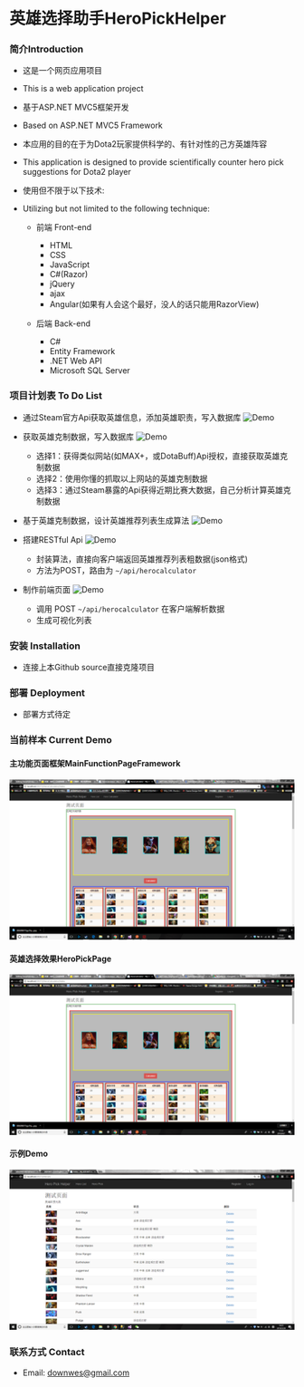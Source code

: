 英雄选择助手HeroPickHelper
====

### 简介Introduction

* 这是一个网页应用项目
* This is a web application project

* 基于ASP.NET MVC5框架开发
* Based on ASP.NET MVC5 Framework

* 本应用的目的在于为Dota2玩家提供科学的、有针对性的己方英雄阵容
* This application is designed to provide scientifically counter hero pick suggestions for Dota2 player

* 使用但不限于以下技术:
* Utilizing but not limited to the following technique:

	- 前端 Front-end
  
		* HTML
		* CSS
		* JavaScript
		* C#(Razor)
		* jQuery
		* ajax
	 	* Angular(如果有人会这个最好，没人的话只能用RazorView)
    
	- 后端 Back-end
  
		* C#
		* Entity Framework
		* .NET Web API
		* Microsoft SQL Server

### 项目计划表 To Do List

* 通过Steam官方Api获取英雄信息，添加英雄职责，写入数据库	![Demo](https://img.shields.io/badge/tests-1%2F1-brightgreen.svg)

* 获取英雄克制数据，写入数据库	![Demo](https://img.shields.io/jenkins/c/https/jenkins.qa.ubuntu.com/view/Utopic/view/All/job/address-book-service-utopic-i386-ci.svg)
	- 选择1：获得类似网站(如MAX+，或DotaBuff)Api授权，直接获取英雄克制数据
	- 选择2：使用你懂的抓取以上网站的英雄克制数据
	- 选择3：通过Steam暴露的Api获得近期比赛大数据，自己分析计算英雄克制数据

* 基于英雄克制数据，设计英雄推荐列表生成算法	![Demo](https://img.shields.io/badge/tests-115%2F115-brightgreen.svg)

* 搭建RESTful Api	![Demo](https://img.shields.io/badge/tests-2%2F2-brightgreen.svg)
	- 封装算法，直接向客户端返回英雄推荐列表粗数据(json格式)
	- 方法为POST，路由为 `~/api/herocalculator`

* 制作前端页面	![Demo](https://img.shields.io/coveralls/bitbucket/pyKLIP/pyklip.svg)
	- 调用 POST `~/api/herocalculator` 在客户端解析数据
 	- 生成可视化列表
	
### 安装 Installation

* 连接上本Github source直接克隆项目

### 部署 Deployment

* 部署方式待定

### 当前样本 Current Demo
#### 主功能页面框架MainFunctionPageFramework
![Demo](https://github.com/sdw283074970/HeroPickHelper/blob/master/pic/MainResultPage.png)

#### 英雄选择效果HeroPickPage
![Demo](https://github.com/sdw283074970/HeroPickHelper/blob/master/pic/MainResultPage.png)

#### 示例Demo
![Demo](https://github.com/sdw283074970/HeroPickHelper/blob/master/pic/HeroPickHelperDemo.png)

### 联系方式 Contact

* Email: downwes@gmail.com
